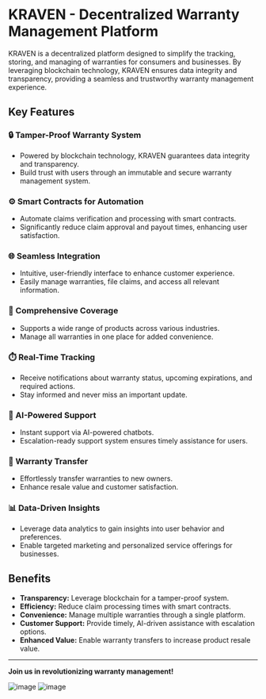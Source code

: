 # KRAVEN - Decentralized Warranty Management Platform

KRAVEN is a decentralized platform designed to simplify the tracking, storing, and managing of warranties for consumers and businesses. By leveraging blockchain technology, KRAVEN ensures data integrity and transparency, providing a seamless and trustworthy warranty management experience.

## Key Features

### 🔒 Tamper-Proof Warranty System
- Powered by blockchain technology, KRAVEN guarantees data integrity and transparency.
- Build trust with users through an immutable and secure warranty management system.

### ⚙️ Smart Contracts for Automation
- Automate claims verification and processing with smart contracts.
- Significantly reduce claim approval and payout times, enhancing user satisfaction.

### 🌐 Seamless Integration
- Intuitive, user-friendly interface to enhance customer experience.
- Easily manage warranties, file claims, and access all relevant information.

### 🎯 Comprehensive Coverage
- Supports a wide range of products across various industries.
- Manage all warranties in one place for added convenience.

### ⏱️ Real-Time Tracking
- Receive notifications about warranty status, upcoming expirations, and required actions.
- Stay informed and never miss an important update.

### 🤖 AI-Powered Support
- Instant support via AI-powered chatbots.
- Escalation-ready support system ensures timely assistance for users.

### 🔄 Warranty Transfer
- Effortlessly transfer warranties to new owners.
- Enhance resale value and customer satisfaction.

### 📊 Data-Driven Insights
- Leverage data analytics to gain insights into user behavior and preferences.
- Enable targeted marketing and personalized service offerings for businesses.

## Benefits
- **Transparency:** Leverage blockchain for a tamper-proof system.
- **Efficiency:** Reduce claim processing times with smart contracts.
- **Convenience:** Manage multiple warranties through a single platform.
- **Customer Support:** Provide timely, AI-driven assistance with escalation options.
- **Enhanced Value:** Enable warranty transfers to increase product resale value.

---

**Join us in revolutionizing warranty management!**

![image](https://github.com/user-attachments/assets/f7599b06-1f95-40af-9efd-840282bd48b1)
![image](https://github.com/user-attachments/assets/adb4c76d-8545-4d47-8520-1514d6929daa)


